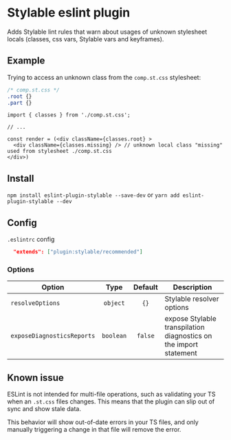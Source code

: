 # Stylable eslint plugin

Adds Stylable lint rules that warn about usages of unknown stylesheet locals (classes, css vars, Stylable vars and keyframes).

## Example
Trying to access an unknown class from the `comp.st.css` stylesheet:
```css
/* comp.st.css */
.root {}
.part {}
```

```tsx
import { classes } from './comp.st.css';

// ...

const render = (<div className={classes.root} >
  <div className={classes.missing} /> // unknown local class "missing" used from stylesheet ./comp.st.css
</div>)
```

## Install

`npm install eslint-plugin-stylable --save-dev`
or
`yarn add eslint-plugin-stylable --dev`

## Config

`.eslintrc` config

```json
  "extends": ["plugin:stylable/recommended"]
```

### Options

| Option	| Type  | Default | Description |
|-----------|:-----:|:-------:|-------------|
| `resolveOptions` | `object` | `{}` | Stylable resolver options |
| `exposeDiagnosticsReports` | `boolean` | `false` | expose Stylable transpilation diagnostics on the import statement |

## Known issue

ESLint is not intended for multi-file operations, such as validating your TS when an `.st.css` files changes. This means that the plugin can slip out of sync and show stale data.

This behavior will show out-of-date errors in your TS files, and only manually triggering a change in that file will remove the error.
